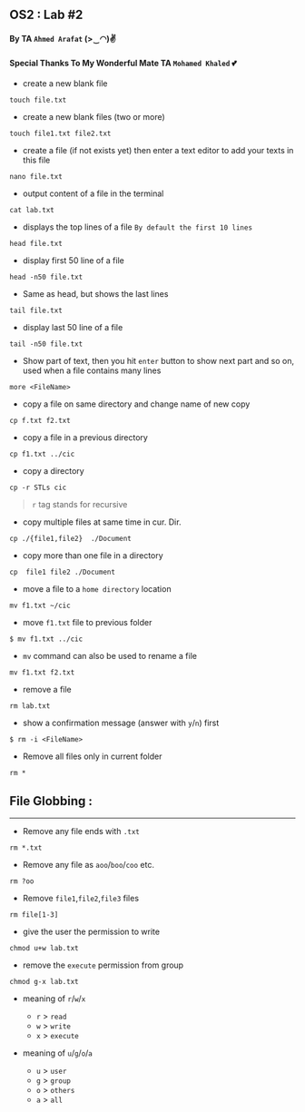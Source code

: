 ## OS2 : Lab #2
#### By TA `Ahmed Arafat` (>‿◠)✌
#### Special Thanks To My Wonderful Mate TA `Mohamed Khaled` 💕

- create a new blank file
````
touch file.txt
````

- create a new blank files (two or more)
````
touch file1.txt file2.txt
````

- create a file (if not exists yet) then enter a text editor to add your texts in this file
````
nano file.txt
````

- output content of a file in the terminal
````
cat lab.txt
````

- displays the top lines of a file `By default the first 10 lines`
````
head file.txt 
````

- display first 50 line of a file
````
head -n50 file.txt
````

- Same as head, but shows the last lines 
````
tail file.txt
````

- display last 50 line of a file
````
tail -n50 file.txt
````

- Show part of text, then you hit `enter` button to show next part and so on, used when a file contains many lines
````
more <FileName>
````

- copy a file on same directory and change name of new copy
````
cp f.txt f2.txt
````

- copy a file in a previous directory
````
cp f1.txt ../cic
````

- copy a directory
````
cp -r STLs cic
````
> `r` tag stands for recursive

- copy multiple files at same time in cur. Dir.
````
cp ./{file1,file2}  ./Document
````

- copy more than one file in a directory
````
cp  file1 file2 ./Document
````

- move a file to a `home directory` location
````
mv f1.txt ~/cic
````

- move `f1.txt` file to previous folder 
````
$ mv f1.txt ../cic 
````

- `mv` command can also be used to rename a file
````
mv f1.txt f2.txt
````

- remove a file
````
rm lab.txt
````

- show a confirmation message (answer with `y`/`n`) first
````
$ rm -i <FileName>
````

- Remove all files only in current folder
````
rm *
````

## File Globbing :
<hr>

- Remove any file ends with `.txt`
````
rm *.txt
````

- Remove any file as `aoo`/`boo`/`coo` etc.
````
rm ?oo
````

- Remove `file1`,`file2`,`file3` files
````
rm file[1-3]
````

- give the user the permission to write
````
chmod u+w lab.txt
````

- remove the `execute` permission from group
````
chmod g-x lab.txt
````

- meaning of `r`/`w`/`x`
  - `r` > `read`
  - `w` > `write`
  - `x` > `execute`


- meaning of `u`/`g`/`o`/`a`
  - `u` > `user`
  - `g` > `group`
  - `o` > `others`
  - `a` > `all`